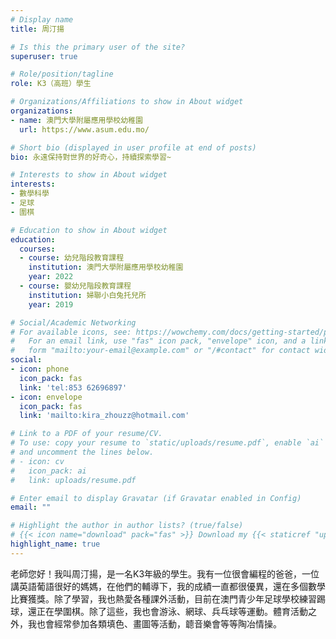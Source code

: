 ```yaml
---
# Display name
title: 周汀揚

# Is this the primary user of the site?
superuser: true

# Role/position/tagline
role: K3（高班）學生

# Organizations/Affiliations to show in About widget
organizations:
- name: 澳門大學附屬應用學校幼稚園
  url: https://www.asum.edu.mo/

# Short bio (displayed in user profile at end of posts)
bio: 永遠保持對世界的好奇心，持續探索學習~

# Interests to show in About widget
interests:
- 數學科學
- 足球
- 圍棋

# Education to show in About widget
education:
  courses:
  - course: 幼兒階段教育課程
    institution: 澳門大學附屬應用學校幼稚園
    year: 2022
  - course: 嬰幼兒階段教育課程
    institution: 婦聯小白兔托兒所
    year: 2019

# Social/Academic Networking
# For available icons, see: https://wowchemy.com/docs/getting-started/page-builder/#icons
#   For an email link, use "fas" icon pack, "envelope" icon, and a link in the
#   form "mailto:your-email@example.com" or "/#contact" for contact widget.
social:
- icon: phone
  icon_pack: fas
  link: 'tel:853 62696897'
- icon: envelope
  icon_pack: fas
  link: 'mailto:kira_zhouzz@hotmail.com'

# Link to a PDF of your resume/CV.
# To use: copy your resume to `static/uploads/resume.pdf`, enable `ai` icons in `params.toml`, 
# and uncomment the lines below.
# - icon: cv
#   icon_pack: ai
#   link: uploads/resume.pdf

# Enter email to display Gravatar (if Gravatar enabled in Config)
email: ""

# Highlight the author in author lists? (true/false)
# {{< icon name="download" pack="fas" >}} Download my {{< staticref "uploads/demo_resume.pdf" "newtab" >}}resumé{{< /staticref >}}.
highlight_name: true
---
```


老師您好！我叫周汀揚，是一名K3年級的學生。我有一位很會編程的爸爸，一位講英語葡語很好的媽媽，在他們的輔導下，我的成績一直都很優異，還在多個數學比賽獲獎。除了學習，我也熱愛各種課外活動，目前在澳門青少年足球學校練習踢球，還正在學圍棋。除了這些，我也會游泳、網球、兵乓球等運動。體育活動之外，我也會經常參加各類填色、畫圖等活動，聼音樂會等等陶冶情操。
